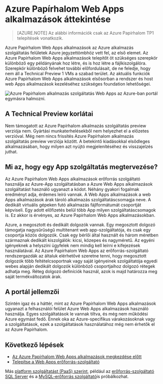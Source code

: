 <properties
    pageTitle="Azure Papírhalom Web Apps alkalmazások áttekintése |} Microsoft Azure"
    description="Azure egymást fedő Web Apps alkalmazások áttekintése"
    services="azure-stack"
    documentationCenter=""
    authors="apwestgarth"
    manager="stefsch"
    editor=""/>

<tags
    ms.service="azure-stack"
    ms.workload="app-service"
    ms.tgt_pltfrm="na"
    ms.devlang="na"
    ms.topic="article"
    ms.date="09/26/2016"
    ms.author="anwestg"/>
    
# <a name="azure-stack-web-apps-overview"></a>Azure Papírhalom Web Apps alkalmazások áttekintése
    
> [AZURE.NOTE] Az alábbi információk csak az Azure Papírhalom TP1 telepítések vonatkozik.

Azure Papírhalom Web Apps alkalmazások az Azure alkalmazás szolgáltatás felületek Azure jegyzettömbhöz vett fel, az első elemet. Az Azure Papírhalom Web Apps alkalmazások telepítőt öt szükséges szerepkör különböző egy példányának hoz létre, és is hoz létre a fájlkiszolgálóra. Szerepkör különböző felvehet további előfordulásait, de ne feledje, hogy nem áll a Technical Preview 1 VMs a szabad terület. Az aktuális funkciók Azure Papírhalom Web Apps alkalmazások elsősorban a rendszer és host web Apps alkalmazások kezeléséhez szükséges foundation lehetőségei.

![Azure Papírhalom alkalmazás szolgáltatás Web Apps az Azure-ban portál egymásra halmozni.][1]

## <a name="limitations-of-the-technical-preview"></a>A Technical Preview korlátai

Nem támogatott az Azure Papírhalom alkalmazás szolgáltatás preview verziója nem. Gyártási munkaterhelésekből nem helyezhet el a előzetes verzióval. Még nem nincs frissítés Azure Papírhalom alkalmazás szolgáltatás preview verziója között. A betekintő kiadásokkal elsődleges alkalmazásában, hogy milyen azt nyújtó megjelenítéséhez és visszajelzés juthat. 

## <a name="what-is-an-app-service-plan"></a>Mi az, hogy egy App szolgáltatás megtervezése?

Az Azure Papírhalom Web Apps alkalmazások erőforrás szolgáltató használja az Azure-App szolgáltatásban a Azure Web Apps alkalmazások szolgáltatást használó ugyanazt a kódot. Néhány gyakori fogalmak eredményt adja, érdemes leíró vannak. A Web Apps alkalmazások a web Apps alkalmazások árak tároló alkalmazás szolgáltatáscsomagja neve. A dedikált virtuális gépeken futó alkalmazás fájlformátumát csoportját képviseli. Egy adott előfizetés belül több App milyen szolgáltatáscsomagok is. Ez akkor is érvényes, az Azure Papírhalom Web Apps alkalmazásokban. 

Azure, a megosztott és dedikált dolgozók vannak. Egy megosztott dolgozó támogatja nagysűrűségű multitenant web app-szolgáltatója, és csak egy csoportja közös dolgozók. Csak egy bérlői által használt és három méretben származnak dedikált kiszolgálók: kicsi, közepes és nagyméretű. Az egyéni igényeknek a helyszíni ügyfelek nem mindig kell leírni e kifejezések használatával. Az Azure Papírhalom Web Apps az erőforrás-szolgáltató rendszergazdák az általuk elérhetővé szeretne tenni, hogy megosztott dolgozók több feltételcsoportnak vagy saját igényeinek szolgáltatója egyedi webes alapján dedikált dolgozók különböző csoportjaihoz dolgozó rétegek adhatja meg. Réteg dolgozó definíciók használ, azok is majd határozza meg saját termékváltozatok árak.

## <a name="portal-features"></a>A portál jellemzői

Szintén igaz és a háttér, mint az Azure Papírhalom Web Apps alkalmazások ugyanazt a felhasználói felület Azure Web Apps alkalmazások használó használja. Egyes szolgáltatások le vannak tiltva, és még nem működési Azure egymást fedő. Ennek oka az Azure-specifikus várakozásoknak vagy a szolgáltatások, ezek a szolgáltatások használatához még nem érhetők el az Azure Papírhalom. 

## <a name="next-steps"></a>Következő lépések

- [Az Azure Papírhalom Web Apps alkalmazások megkezdése előtt](azure-stack-webapps-before-you-get-started.md)
- [Telepítse a Web Apps erőforrás-szolgáltató](azure-stack-webapps-deploy.md)

Más [platform szolgáltatást (PaaS) szerint](azure-stack-tools-paas-services.md), például az [erőforrás-szolgáltató SQL Server](azure-stack-sql-rp-deploy-short.md) és a [MySQL-erőforrás szolgáltató](azure-stack-mysql-rp-deploy-short.md)is próbálkozhat.

<!--Image references-->
[1]: ./media/azure-stack-webapps-overview/AppService_Portal.png
